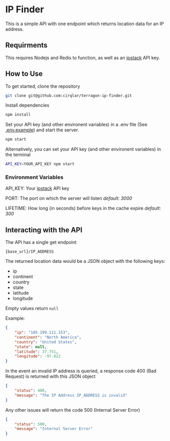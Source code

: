 # IP Finder

This is a simple API with one endpoint which returns location data for an IP address.

## Requirments
This requires Nodejs and Redis to function, as well as an [ipstack](https://ipstack.com/) API key.

## How to Use
To get started, clone the repository
```bash
git clone git@github.com:cirqlar/terragon-ip-finder.git
```
Install dependencies
```bash
npm install
```
Set your API key (and other environent variables) in a .env file (See [.env.example](/.env.example)) and start the server.
```bash
npm start
```
Alternatively, you can set your API key (and other environent variables) in the terminal
```bash
API_KEY=YOUR_API_KEY npm start
```

### Environment Variables
API_KEY: Your [ipstack](https://ipstack.com/) API key

PORT: The port on which the server will listen *default: 3000*

LIFETIME: How long (in seconds) before keys in the cache expire *default: 300*

## Interacting with the API
The API has a single get endpoint
```
{base_url}/IP_ADDRESS
```
The returned location data would be a JSON object with the following keys:
* ip
* continent
* country
* state 
* latitude
* longitude

Empty values return `null`

Example:
```json
{
    "ip": "185.199.111.153",
    "continent": "North America",
    "country": "United States",
    "state": null,
    "latitude": 37.751,
    "longitude": -97.822
}
```

In the event an invalid IP address is queried, a response code 400 (Bad Request) is returned with this JSON object
```json
{
    "status": 400,
    "message": "The IP Address IP_ADDRESS is invalid"
}
```
Any other issues will return the code 500 (Internal Server Error)
```json
{
    "status": 500,
    "message": "Internal Server Error"
}
```